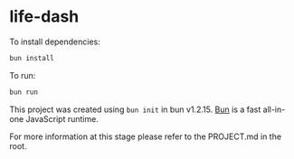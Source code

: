 # life-dash

To install dependencies:

```bash
bun install
```

To run:

```bash
bun run
```

This project was created using `bun init` in bun v1.2.15. [Bun](https://bun.sh) is a fast all-in-one JavaScript runtime.

For more information at this stage please refer to the PROJECT.md in the root.
